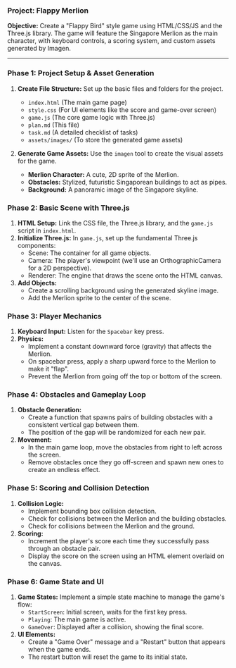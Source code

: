 ### Project: Flappy Merlion

**Objective:** Create a "Flappy Bird" style game using HTML/CSS/JS and the Three.js library. The game will feature the Singapore Merlion as the main character, with keyboard controls, a scoring system, and custom assets generated by Imagen.

---

### Phase 1: Project Setup & Asset Generation

1.  **Create File Structure:** Set up the basic files and folders for the project.
    *   `index.html` (The main game page)
    *   `style.css` (For UI elements like the score and game-over screen)
    *   `game.js` (The core game logic with Three.js)
    *   `plan.md` (This file)
    *   `task.md` (A detailed checklist of tasks)
    *   `assets/images/` (To store the generated game assets)

2.  **Generate Game Assets:** Use the `imagen` tool to create the visual assets for the game.
    *   **Merlion Character:** A cute, 2D sprite of the Merlion.
    *   **Obstacles:** Stylized, futuristic Singaporean buildings to act as pipes.
    *   **Background:** A panoramic image of the Singapore skyline.

### Phase 2: Basic Scene with Three.js

1.  **HTML Setup:** Link the CSS file, the Three.js library, and the `game.js` script in `index.html`.
2.  **Initialize Three.js:** In `game.js`, set up the fundamental Three.js components:
    *   Scene: The container for all game objects.
    *   Camera: The player's viewpoint (we'll use an OrthographicCamera for a 2D perspective).
    *   Renderer: The engine that draws the scene onto the HTML canvas.
3.  **Add Objects:**
    *   Create a scrolling background using the generated skyline image.
    *   Add the Merlion sprite to the center of the scene.

### Phase 3: Player Mechanics

1.  **Keyboard Input:** Listen for the `Spacebar` key press.
2.  **Physics:**
    *   Implement a constant downward force (gravity) that affects the Merlion.
    *   On spacebar press, apply a sharp upward force to the Merlion to make it "flap".
    *   Prevent the Merlion from going off the top or bottom of the screen.

### Phase 4: Obstacles and Gameplay Loop

1.  **Obstacle Generation:**
    *   Create a function that spawns pairs of building obstacles with a consistent vertical gap between them.
    *   The position of the gap will be randomized for each new pair.
2.  **Movement:**
    *   In the main game loop, move the obstacles from right to left across the screen.
    *   Remove obstacles once they go off-screen and spawn new ones to create an endless effect.

### Phase 5: Scoring and Collision Detection

1.  **Collision Logic:**
    *   Implement bounding box collision detection.
    *   Check for collisions between the Merlion and the building obstacles.
    *   Check for collisions between the Merlion and the ground.
2.  **Scoring:**
    *   Increment the player's score each time they successfully pass through an obstacle pair.
    *   Display the score on the screen using an HTML element overlaid on the canvas.

### Phase 6: Game State and UI

1.  **Game States:** Implement a simple state machine to manage the game's flow:
    *   `StartScreen`: Initial screen, waits for the first key press.
    *   `Playing`: The main game is active.
    *   `GameOver`: Displayed after a collision, showing the final score.
2.  **UI Elements:**
    *   Create a "Game Over" message and a "Restart" button that appears when the game ends.
    *   The restart button will reset the game to its initial state.
